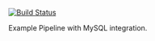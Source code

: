 [![Build Status](https://cloud.drone.io/api/badges/drone-demos/drone-demo-mysql/status.svg)](https://cloud.drone.io/drone-demos/drone-demo-mysql)

Example Pipeline with MySQL integration. 
